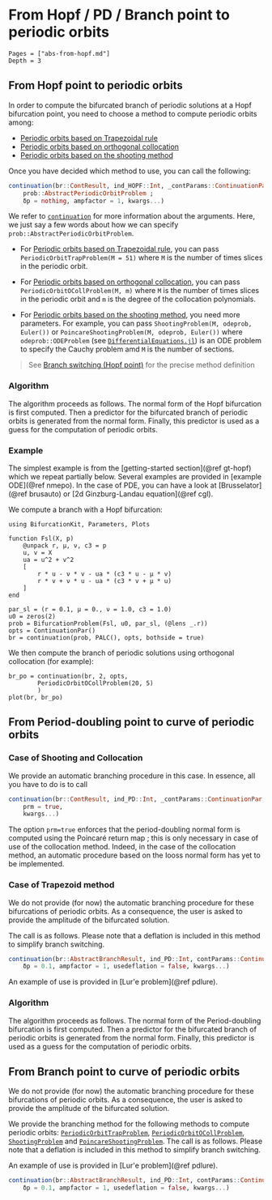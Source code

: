 # From Hopf / PD / Branch point to periodic orbits

```@contents
Pages = ["abs-from-hopf.md"]
Depth = 3
```

## From Hopf point to periodic orbits
In order to compute the bifurcated branch of periodic solutions at a Hopf bifurcation point, you need to choose a method to compute periodic orbits among:

- [Periodic orbits based on Trapezoidal rule](@ref)
- [Periodic orbits based on orthogonal collocation](@ref)
- [Periodic orbits based on the shooting method](@ref)

Once you have decided which method to use, you can call the following:

```julia
continuation(br::ContResult, ind_HOPF::Int, _contParams::ContinuationPar,
	prob::AbstractPeriodicOrbitProblem ;
	δp = nothing, ampfactor = 1, kwargs...)
```

We refer to [`continuation`](@ref) for more information about the arguments. Here, we just say a few words about how we can specify `prob::AbstractPeriodicOrbitProblem`.

- For [Periodic orbits based on Trapezoidal rule](@ref), you can pass `PeriodicOrbitTrapProblem(M = 51)` where `M` is the number of times slices in the periodic orbit.

- For [Periodic orbits based on orthogonal collocation](@ref), you can pass `PeriodicOrbitOCollProblem(M, m)` where `M` is the number of times slices in the periodic orbit and `m` is the degree of the collocation polynomials.

- For [Periodic orbits based on the shooting method](@ref), you need more parameters. For example, you can pass `ShootingProblem(M, odeprob, Euler())` or `PoincareShootingProblem(M, odeprob, Euler())` where `odeprob::ODEProblem` (see [`DifferentialEquations.jl`](https://diffeq.sciml.ai/stable/types/ode_types/)) is an ODE problem to specify the Cauchy problem amd `M` is the number of sections.

> See [Branch switching (Hopf point)](@ref) for the precise method definition

### Algorithm

The algorithm proceeds as follows. The normal form of the Hopf bifurcation is first computed. Then a predictor for the bifurcated branch of periodic orbits is generated from the normal form. Finally, this predictor is used as a guess for the computation of periodic orbits.

### Example

The simplest example is from the [getting-started section](@ref gt-hopf) which we repeat partially below.
Several examples are provided in [example ODE](@ref nmepo). In the case of PDE, you can have a look at [Brusselator](@ref brusauto) or [2d Ginzburg-Landau equation](@ref cgl).

We compute a branch with a Hopf bifurcation:

```@example hopf_abs
using BifurcationKit, Parameters, Plots

function Fsl(X, p)
    @unpack r, μ, ν, c3 = p
    u, v = X
    ua = u^2 + v^2
    [
        r * u - ν * v - ua * (c3 * u - μ * v)
        r * v + ν * u - ua * (c3 * v + μ * u)
    ]
end

par_sl = (r = 0.1, μ = 0., ν = 1.0, c3 = 1.0)
u0 = zeros(2)
prob = BifurcationProblem(Fsl, u0, par_sl, (@lens _.r))
opts = ContinuationPar()
br = continuation(prob, PALC(), opts, bothside = true)
```

We then compute the branch of periodic solutions using orthogonal collocation (for example):

```@example hopf_abs
br_po = continuation(br, 2, opts,
        PeriodicOrbitOCollProblem(20, 5)
        )
plot(br, br_po)
```
## From Period-doubling point to curve of periodic orbits

### Case of Shooting and Collocation

We provide an automatic branching procedure in this case. In essence, all you have to do is to call

```julia
continuation(br::ContResult, ind_PD::Int, _contParams::ContinuationPar;
    prm = true,
    kwargs...)
```

The option `prm=true` enforces that the period-doubling normal form is computed using the Poincaré return map ; this is only necessary in case of use of the collocation method. Indeed, in the case of the collocation method, an automatic procedure based on the Iooss normal form has yet to be implemented.

### Case of Trapezoid method

We do not provide (for now) the automatic branching procedure for these bifurcations of periodic orbits. As a consequence, the user is asked to provide the amplitude of the bifurcated solution.

The call is as follows. Please note that a deflation is included in this method to simplify branch switching.

```julia
continuation(br::AbstractBranchResult, ind_PD::Int, contParams::ContinuationPar;
	δp = 0.1, ampfactor = 1, usedeflation = false, kwargs...)
```

An example of use is provided in [Lur'e problem](@ref pdlure).

### Algorithm

The algorithm proceeds as follows. The normal form of the Period-doubling bifurcation is first computed. Then a predictor for the bifurcated branch of periodic orbits is generated from the normal form. Finally, this predictor is used as a guess for the computation of periodic orbits.

## From Branch point to curve of periodic orbits

We do not provide (for now) the automatic branching procedure for these bifurcations of periodic orbits. As a consequence, the user is asked to provide the amplitude of the bifurcated solution.

We provide the branching method for the following methods to compute periodic orbits: [`PeriodicOrbitTrapProblem`](@ref), [`PeriodicOrbitOCollProblem`](@ref), [`ShootingProblem`](@ref) and [`PoincareShootingProblem`](@ref). The call is as follows. Please note that a deflation is included in this method to simplify branch switching.

An example of use is provided in [Lur'e problem](@ref pdlure).

```julia
continuation(br::AbstractBranchResult, ind_PD::Int, contParams::ContinuationPar;
	δp = 0.1, ampfactor = 1, usedeflation = false, kwargs...)
```
